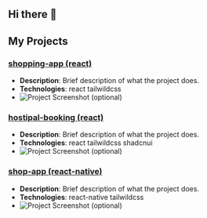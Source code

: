 ## Hi there 👋


<!--
**thantnaingcoder/thantnaingcoder** is a ✨ _special_ ✨ repository because its `README.md` (this file) appears on your GitHub profile.

Here are some ideas to get you started:

- 🔭 I’m currently working on ...
- 🌱 I’m currently learning ...
- 👯 I’m looking to collaborate on ...
- 🤔 I’m looking for help with ...
- 💬 Ask me about ...
- 📫 How to reach me: ...
- 😄 Pronouns: ...
- ⚡ Fun fact: ...
-->


## My Projects

### [shopping-app (react)](https://shopping-card-theta-inky.vercel.app/)
- **Description**: Brief description of what the project does.
- **Technologies**: react tailwildcss
- ![Project Screenshot](https://res.cloudinary.com/doa84txts/image/upload/v1730537235/Screenshot_2024-11-02_151418_fg4nxo.png) (optional)

### [hostipal-booking (react)](https://react-project-no-2.vercel.app/)
- **Description**: Brief description of what the project does.
- **Technologies**: react tailwildcss shadcnui
- ![Project Screenshot](https://res.cloudinary.com/doa84txts/image/upload/v1730537259/Screenshot_2024-11-02_151515_cfgriu.png) (optional)

### [shop-app (react-native)](https://expo.dev/artifacts/eas/fNGKnjNzGSVqars3bu6z7n.apk)
- **Description**: Brief description of what the project does.
- **Technologies**: react-native tailwildcss 
- ![Project Screenshot](link-to-screenshot.png) (optional)

